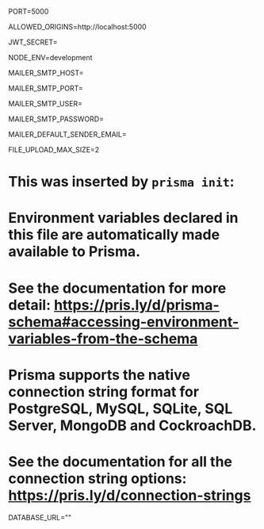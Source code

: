 PORT=5000

ALLOWED_ORIGINS=http://localhost:5000

JWT_SECRET=

NODE_ENV=development

MAILER_SMTP_HOST=

MAILER_SMTP_PORT=

MAILER_SMTP_USER=

MAILER_SMTP_PASSWORD=

MAILER_DEFAULT_SENDER_EMAIL=

FILE_UPLOAD_MAX_SIZE=2

# This was inserted by `prisma init`:
# Environment variables declared in this file are automatically made available to Prisma.
# See the documentation for more detail: https://pris.ly/d/prisma-schema#accessing-environment-variables-from-the-schema

# Prisma supports the native connection string format for PostgreSQL, MySQL, SQLite, SQL Server, MongoDB and CockroachDB.
# See the documentation for all the connection string options: https://pris.ly/d/connection-strings

DATABASE_URL=""
